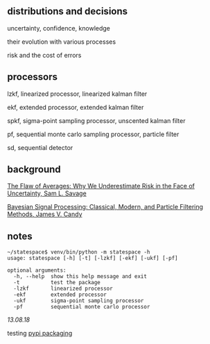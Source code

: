 
## distributions and decisions

uncertainty, confidence, knowledge

their evolution with various processes

risk and the cost of errors

## processors  

lzkf, linearized processor, linearized kalman filter

ekf, extended processor, extended kalman filter

spkf, sigma-point sampling processor, unscented kalman filter

pf, sequential monte carlo sampling processor, particle filter

sd, sequential detector

## background

[The Flaw of Averages: Why We Underestimate Risk in the Face of Uncertainty, Sam L. Savage](http://a.co/cDDBO9p)

[Bayesian Signal Processing: Classical, Modern, and Particle Filtering Methods, James V. Candy](http://a.co/gp4upXd)

## notes

    ~/statespace$ venv/bin/python -m statespace -h
    usage: statespace [-h] [-t] [-lzkf] [-ekf] [-ukf] [-pf]
    
    optional arguments:
      -h, --help  show this help message and exit
      -t          test the package
      -lzkf       linearized processor
      -ekf        extended processor
      -ukf        sigma-point sampling processor
      -pf         sequential monte carlo processor

*13.08.18*

testing [pypi packaging](https://test.pypi.org/project/statespace/) 

